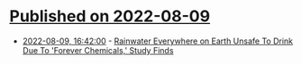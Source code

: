 # [Published on 2022-08-09](index.md)

* [2022-08-09, 16:42:00](https://science.slashdot.org/story/22/08/09/1635214/rainwater-everywhere-on-earth-unsafe-to-drink-due-to-forever-chemicals-study-finds?utm_source=rss1.0mainlinkanon&utm_medium=feed) - [Rainwater Everywhere on Earth Unsafe To Drink Due To 'Forever Chemicals,' Study Finds](https://science.slashdot.org/story/22/08/09/1635214/rainwater-everywhere-on-earth-unsafe-to-drink-due-to-forever-chemicals-study-finds?utm_source=rss1.0mainlinkanon&utm_medium=feed)
